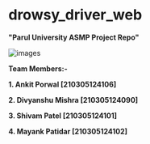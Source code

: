 # drowsy_driver_web

**"Parul University ASMP Project Repo"**

![images](https://github.com/AnkitPorwal04/drowsy_driver_web/assets/96345105/51fba3ec-fd8b-40ab-99c9-34154aa09bab)

**Team Members:-**

**1. Ankit Porwal [210305124106]**

**2. Divyanshu Mishra [210305124090]**

**3. Shivam Patel [210305124101]**

**4. Mayank Patidar [210305124102]**

